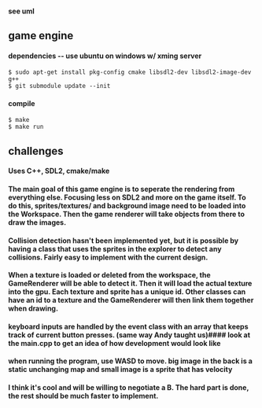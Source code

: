 #### see uml
## game engine
#### dependencies -- use ubuntu on windows w/ xming server
```console
$ sudo apt-get install pkg-config cmake libsdl2-dev libsdl2-image-dev g++
$ git submodule update --init
```
#### compile
```console
$ make
$ make run
```
## challenges
#### Uses C++, SDL2, cmake/make
#### The main goal of this game engine is to seperate the rendering from everything else. Focusing less on SDL2 and more on the game itself. To do this, sprites/textures/ and background image need to be loaded into the Workspace. Then the game renderer will take objects from there to draw the images.
#### Collision detection hasn't been implemented yet, but it is possible by having a class that uses the sprites in the explorer to detect any collisions. Fairly easy to implement with the current design.
#### When a texture is loaded or deleted from the workspace, the GameRenderer will be able to detect it. Then it will load the actual texture into the gpu. Each texture and sprite has a unique id. Other classes can have an id to a texture and the GameRenderer will then link them together when drawing.
#### keyboard inputs are handled by the event class with an array that keeps track of current button presses. (same way Andy taught us)#### look at the main.cpp to get an idea of how development would look like
#### when running the program, use WASD to move. big image in the back is a static unchanging map and small image is a sprite that has velocity
#### I think it's cool and will be willing to negotiate a B. The hard part is done, the rest should be much faster to implement.

